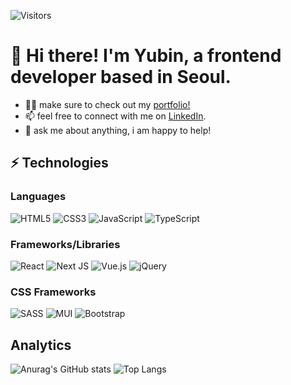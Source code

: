 ![Visitors](https://api.visitorbadge.io/api/visitors?path=yubinjodev&label=Total%20Visitors&labelColor=%23d9e3f0&countColor=%23263759)

# 👋 Hi there! I'm Yubin, a frontend developer based in Seoul.

- 👧🏻 make sure to check out my [portfolio!](https://yubinjo.vercel.app/)
- 📫 feel free to connect with me on [LinkedIn](www.linkedin.com/in/yubinjodev).
- 💬 ask me about anything, i am happy to help!

## ⚡ Technologies

### Languages
![HTML5](https://img.shields.io/badge/html5-%23E34F26.svg?style=for-the-badge&logo=html5&logoColor=white)
![CSS3](https://img.shields.io/badge/css3-%231572B6.svg?style=for-the-badge&logo=css3&logoColor=white)
![JavaScript](https://img.shields.io/badge/javascript-%23323330.svg?style=for-the-badge&logo=javascript&logoColor=%23F7DF1E)
![TypeScript](https://img.shields.io/badge/typescript-%23007ACC.svg?style=for-the-badge&logo=typescript&logoColor=white)

### Frameworks/Libraries
![React](https://img.shields.io/badge/react-%2320232a.svg?style=for-the-badge&logo=react&logoColor=%2361DAFB)
![Next JS](https://img.shields.io/badge/Next-black?style=for-the-badge&logo=next.js&logoColor=white)
![Vue.js](https://img.shields.io/badge/vuejs-%2335495e.svg?style=for-the-badge&logo=vuedotjs&logoColor=%234FC08D)
![jQuery](https://img.shields.io/badge/jquery-%230769AD.svg?style=for-the-badge&logo=jquery&logoColor=white)

### CSS Frameworks
![SASS](https://img.shields.io/badge/SASS-hotpink.svg?style=for-the-badge&logo=SASS&logoColor=white)
![MUI](https://img.shields.io/badge/MUI-%230081CB.svg?style=for-the-badge&logo=mui&logoColor=white)
![Bootstrap](https://img.shields.io/badge/bootstrap-%238511FA.svg?style=for-the-badge&logo=bootstrap&logoColor=white)

## Analytics
![Anurag's GitHub stats](https://github-readme-stats.vercel.app/api?username=yubinjodev&show_icons=true&theme=tokyonight)
![Top Langs](https://github-readme-stats.vercel.app/api/top-langs/?username=yubinjodev&layout=compact)

